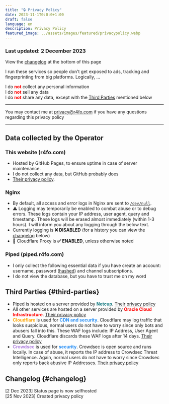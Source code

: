 ```yaml
---
title: "🔒 Privacy Policy"
date: 2023-11-1T0:0:0+1:00
draft: false
language: en
description: Privacy Policy
featured_image: ../assets/images/featured/privacypolicy.webp
---
```


### Last updated: 2 December 2023
View the [changelog](#changelog) at the bottom of this page

<p class="mb-8 font-normal text-gray-500 dark:text-gray-400 sm:text-xl">I run these services so people don't get exposed to ads, tracking and fingerprinting from big platforms. Logically, ...</p>

<p class="mb-8 font-light text-white-500 dark:text-white-400 sm:text-xl">
    I do <strong style="color: red;">not</strong> collect any personal information<br>
    I do <strong style="color: red;">not</strong> sell any data<br>
    I do <strong style="color: red;">not</strong> share any data, except with the <a href="#third-parties">Third Parties</a> mentioned below<br>
</p>
<hr>
<p class="mb-8 font-normal text-black-500 dark:text-black-400 sm:text-xl">You may contact me at <a href="mailto:privacy@r4fo.com">privacy@r4fo.com</a> if you have any questions regarding this privacy policy</p>
<hr>

## Data collected by the Operator
### This website (r4fo.com)
- Hosted by GitHub Pages, to ensure uptime in case of server maintenance.
- I do not collect any data, but GitHub probably does
- <a href="https://docs.github.com/en/site-policy/privacy-policies/github-privacy-statement">Their privacy policy</a>.

### Nginx

- By default, all access and error logs in Nginx are sent to <code><a href="https://wikiless.r4fo.com/wiki/Null_device">/dev/null</a></code>.
- ⚠️ Logging may temporarily be enabled to combat abuse or to debug errors. These logs contain your IP address, user agent, query and timestamp. These logs will be erased almost immediately (within 1-3 hours). I will inform you about any logging through the below text. 
- Currently logging is **❌ DISABLED** (for a history you can view the [changelog](#changelog) below)
- 🔄 Cloudflare Proxy is **✅ ENABLED**, unless otherwise noted

### Piped (piped.r4fo.com)
- I only collect the following essential data if you have create an account: username, password (<a href="https://wikiless.r4fo.com/wiki/Cryptographic_hash_function#:~:text=A%20common%20use%20of%20hashes,in%20a%20file%20or%20database">hashed</a>) and channel subscriptions.
- I do not view the database, but you have to trust me on my word

## Third Parties {#third-parties}
- Piped is hosted on a server provided by <strong style="color: hsl(184,73%,29%);">Netcup</strong>. [Their privacy policy](https://www.netcup.eu/kontakt/datenschutzerklaerung.php)
- All other services are hosted on a server provided by <strong style="color: red;">Oracle Cloud Infrastructure</strong>. [Their privacy policy](https://www.oracle.com/legal/privacy/services-privacy-policy.html)
- <strong style="color: orange;">Cloudflare</strong> is used for <strong style="color: hsl(210, 92%, 56%);">CDN and security</strong>. Cloudflare may log traffic that looks suspicious, normal users do not have to worry since only bots and abusers fall into this. These WAF logs include: IP Address, User Agent and Query. Cloudflare discards these WAF logs after 14 days. [Their privacy policy](https://www.cloudflare.com/en-gb/privacypolicy/)
- <strong style="color: hsl(270, 60%, 70%);">Crowdsec</strong> is used for <strong style="color: hsl(210, 92%, 56%);">security</strong>. Crowdsec is open source and runs locally. In case of abuse, it reports the IP address to Crowdsec Threat Intelligence. Again, normal users do not have to worry since Crowdsec only reports back abusive IP Addresses. [Their privacy policy](https://www.crowdsec.net/privacy-policy)

## Changelog {#changelog}
[2 Dec 2023] Status page is now selfhosted <br>
[25 Nov 2023] Created privacy policy